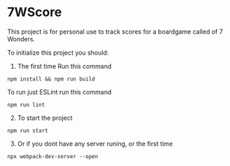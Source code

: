 # 7WScore 
This project is for personal use to track scores for a boardgame called of 7 Wonders.

To initialize this project you should:
1. The first time Run this command 

```
npm install && npm run build
```

To run just ESLint run this command
```
npm run lint
```

2. To start the project
```
npm run start
```

3. Or if you dont have any server runing, or the first time
```
npx webpack-dev-server --open
```

 